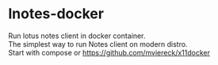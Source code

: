 # lnotes-docker
Run lotus notes client in docker container.  
The simplest way to run Notes client on modern distro.  
Start with compose or https://github.com/mviereck/x11docker
